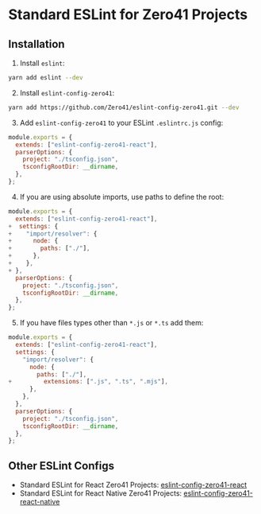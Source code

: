 # Standard ESLint for Zero41 Projects

## Installation

1. Install `eslint`:
  ```sh
  yarn add eslint --dev
  ```
  
2. Install `eslint-config-zero41`:
  ```sh
  yarn add https://github.com/Zero41/eslint-config-zero41.git --dev
  ```

3. Add `eslint-config-zero41` to your ESLint `.eslintrc.js` config:
  ```javascript
  module.exports = {
    extends: ["eslint-config-zero41-react"],
    parserOptions: {
      project: "./tsconfig.json",
      tsconfigRootDir: __dirname,
    },
  };
  ```

4. If you are using absolute imports, use paths to define the root:
  ```javascript
  module.exports = {
    extends: ["eslint-config-zero41-react"],
  +  settings: {
  +    "import/resolver": {
  +      node: {
  +        paths: ["./"],
  +      },
  +    },
  + },
    parserOptions: {
      project: "./tsconfig.json",
      tsconfigRootDir: __dirname,
    },
  };
  ```
  
5. If you have files types other than `*.js` or `*.ts` add them:
  ```javascript
  module.exports = {
    extends: ["eslint-config-zero41-react"],
    settings: {
      "import/resolver": {
        node: {
          paths: ["./"],
  +         extensions: [".js", ".ts", ".mjs"],
        },
      },
    },
    parserOptions: {
      project: "./tsconfig.json",
      tsconfigRootDir: __dirname,
    },
  };
  ```
## Other ESLint Configs
- Standard ESLint for React Zero41 Projects: [eslint-config-zero41-react](https://github.com/Zero41/eslint-config-zero41-react)
- Standard ESLint for React Native Zero41 Projects: [eslint-config-zero41-react-native](https://github.com/Zero41/eslint-config-zero41-react-native)
